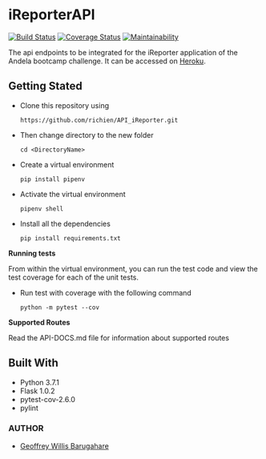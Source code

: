 # iReporterAPI
[![Build Status](https://travis-ci.com/richien/API_iReporter.svg?branch=develop)](https://travis-ci.com/richien/API_iReporter)
[![Coverage Status](https://coveralls.io/repos/github/richien/API_iReporter/badge.svg?branch=develop)](https://coveralls.io/github/richien/API_iReporter?branch=develop)
[![Maintainability](https://api.codeclimate.com/v1/badges/a6ce65585611a0f514e6/maintainability)](https://codeclimate.com/github/richien/API_iReporter/maintainability)

The api endpoints to be integrated for the iReporter application of the Andela bootcamp challenge. 
It can be accessed on [Heroku](https://api-ireporter-heroku.herokuapp.com).

## Getting Stated

* Clone this repository using 

    ```https://github.com/richien/API_iReporter.git```

* Then change directory to the new folder

    ```cd <DirectoryName>```

* Create a virtual environment

    ```pip install pipenv```

* Activate the virtual environment

    ```pipenv shell```

* Install all the dependencies

    ```pip install requirements.txt```

**Running tests**

From within the virtual environment, you can run the test code and view the test coverage for each of the unit tests.

* Run test with coverage  with the following command

    ```python -m pytest --cov```

**Supported Routes**

Read the API-DOCS.md file for information about supported routes

## Built With
* Python 3.7.1
* Flask 1.0.2
* pytest-cov-2.6.0
* pylint

### AUTHOR 
* [Geoffrey Willis Barugahare](https://github.com/richien)
